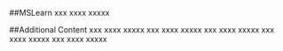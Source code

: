 ##MSLearn
xxx
xxxx
xxxxx

##Additional Content
xxx
xxxx
xxxxx
xxx
xxxx
xxxxx
xxx
xxxx
xxxxx
xxx
xxxx
xxxxx
xxx
xxxx
xxxxx
